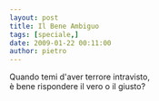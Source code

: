 ```yaml
---
layout: post
title: Il Bene Ambiguo
tags: [speciale,]
date: 2009-01-22 00:11:00
author: pietro
---
```

Quando temi d'aver terrore intravisto,<br/>è bene rispondere il vero o il giusto?
